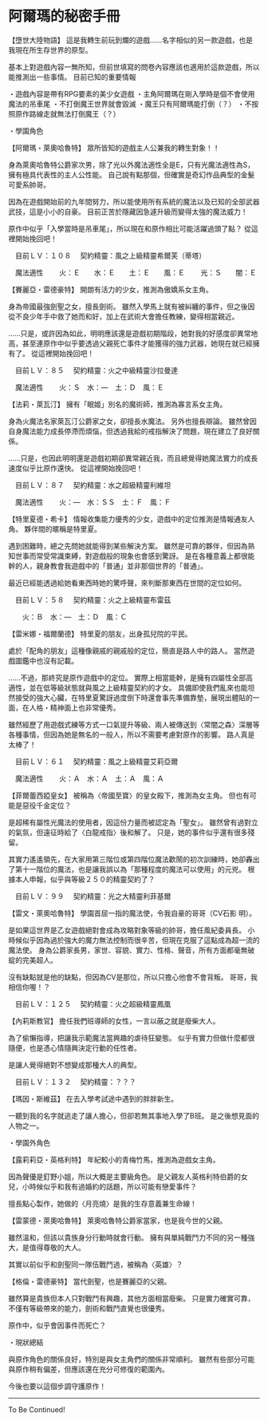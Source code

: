# 阿爾瑪的秘密手冊

【墮世大陸物語】
這是我轉生前玩到爛的遊戲……名字相似的另一款遊戲，也是我現在所生存世界的原型。

基本上對遊戲內容一無所知，但前世填寫的問卷內容應該也適用於這款遊戲，所以能推測出一些事情。
目前已知的重要情報

・遊戲內容是帶有RPG要素的美少女遊戲
・主角阿爾瑪在剛入學時是個不會使用魔法的吊車尾
・不打倒魔王世界就會毀滅
・魔王只有阿爾瑪能打倒（？）
・不按照原作路線走就無法打倒魔王（？）


・學園角色

【阿爾瑪・萊奧哈魯特】
眾所皆知的遊戲主人公兼我的轉生對象！！

身為萊奧哈魯特公爵家次男，除了光以外魔法適性全是E，只有光魔法適性為S，擁有極具代表性的主人公性能。
自己說有點那個，但確實是奇幻作品典型的金髮可愛系帥哥。

因為在遊戲開始前的九年間努力，所以能使用所有系統的魔法以及已知的全部武器武技，這是小小的自豪。
目前正苦於隱藏因急遽升級而變得太強的魔法威力！

原作中似乎「入學當時是吊車尾」，所以現在和原作相比可能活躍過頭了點？
從這裡開始挽回吧！

　目前ＬＶ：１０８
　契約精靈：風之上級精靈希爾芙（蒂塔）

　魔法適性
　　火：Ｅ　　水：Ｅ　　土：Ｅ　　風：Ｅ
　　光：Ｓ　　闇：Ｅ


【賽麗亞・雷德豪特】
開朗有活力的少女，推測為傲嬌系女主角。

身為帝國最強劍聖之女，擅長劍術。
雖然入學馬上就有被糾纏的事件，但之後因從不良少年手中救了她而和好，加上在武術大會擔任教練，變得相當親近。

……只是，或許因為如此，明明應該還是遊戲初期階段，她對我的好感度卻異常地高，甚至連原作中似乎要透過父親死亡事件才能獲得的強力武器，她現在就已經擁有了。
從這裡開始挽回吧！

　目前ＬＶ：８５
　契約精靈：火之中級精靈沙拉曼達

　魔法適性
　　火：Ｓ　水：―　土：Ｄ　風：Ｅ


【法莉・萊瓦汀】
擁有「眠姬」別名的魔術師，推測為寡言系女主角。

身為火魔法名家萊瓦汀公爵家之女，卻擅長水魔法。
另外也擅長辯論。
雖然曾因自身魔法能力成長停滯而煩惱，但透過我給的戒指解決了問題，現在建立了良好關係。

……只是，也因此明明還是遊戲初期卻異常親近我，而且總覺得她魔法實力的成長速度似乎比原作還快。
從這裡開始挽回吧！

　目前ＬＶ：８７
　契約精靈：水之超級精靈利維坦

　魔法適性
　　火：―　水：ＳＳ　土：Ｆ　風：Ｆ


【特里夏德・希卡】
情報收集能力優秀的少女，遊戲中的定位推測是情報通友人角。
夥伴間的暱稱是特里夏。

遇到困難時，總之先問她就能得到某些解決方案。
雖然是可靠的夥伴，但因為熟知世事而常受常識束縛，對遊戲般的現象也會感到驚訝。
是在各種意義上都很能幹的人，親身教會我遊戲中的「普通」並非那個世界的「普通」。

最近已經能透過給她看東西時她的驚呼聲，來判斷那東西在世間的定位如何。

　目前ＬＶ：５８
　契約精靈：火之上級精靈布雷茲

　　火：Ｂ　水：―　土：Ｄ　風：Ｃ


【雷米娜・福爾蘭德】
特里夏的朋友，出身孤兒院的平民。

處於「配角的朋友」這種像親戚的親戚般的定位，簡直是路人中的路人。
當然遊戲圖鑑中也沒有記載。

……不過，那終究是原作遊戲中的定位。
實際上相當能幹，是擁有四屬性全部高適性，並在低等級狀態就與風之上級精靈契約的才女。
具備即使我們亂來也能坦然接受的強大心臟，在特里夏驚訝過度倒下時還會事先準備靠墊，展現出體貼的一面，在人格・精神面上也非常優秀。

雖然經歷了用遊戲式練等方式一口氣提升等級、兩人被傳送到〈常闇之森〉深層等各種事情，但因為她是無名的一般人，所以不需要考慮對原作的影響。
路人真是太棒了！

　目前ＬＶ：６１
　契約精靈：風之上級精靈艾莉亞爾

　魔法適性
　　火：Ａ　水：Ａ　土：Ａ　風：Ａ


【菲爾蕾西婭皇女】
被稱為〈帝國至寶〉的皇女殿下，推測為女主角。
但也有可能是惡役千金定位？

是超稀有屬性光魔法的使用者，因這份力量而被認定為「聖女」。
雖然曾有過對立的氣氛，但遠征時給了〈白龍戒指〉後和解了。
只是，她的事件似乎還有很多殘留。

其實力遙遙領先，在大家用第三階位或第四階位魔法歡鬧的初次訓練時，她卻轟出了第十一階位的魔法，也是讓我誤以為「那種程度的魔法可以使用」的元兇。
根據本人申報，似乎與等級２５０的精靈契約了？

　目前ＬＶ：９９
　契約精靈：光之大精靈利菲基爾


【雷文・萊奧哈魯特】
學園首屈一指的魔法使，令我自豪的哥哥（CV石影 明）。

是如果這世界是乙女遊戲絕對會成為攻略對象等級的帥哥，擔任風紀委員長。
小時候似乎因為過於強大的魔力無法控制而很辛苦，但現在克服了這點成為超一流的魔法使。
身為公爵家長男，家世、容貌、實力、性格、聲音，所有方面都毫無破綻的完美超人。

沒有缺點就是他的缺點，但因為CV是那位，所以只擔心他會不會背叛。
哥哥，我相信你喔！？

　目前ＬＶ：１２５
　契約精靈：火之超級精靈鳳凰


【內莉斯教官】
擔任我們班導師的女性，一言以蔽之就是廢柴大人。

為了偷懶指導，把讓我示範魔法當興趣的虐待狂變態。
似乎有實力但做什麼都很隨便，也是憑心情隨興決定行動的任性者。

是讓人覺得絕對不想變成那種大人的典型。

　目前ＬＶ：１３２
　契約精靈：？？？


【瑪因・斯維茲】
在去入學考試途中遇到的胖胖新生。

一聽到我的名字就逃走了讓人擔心，但卻若無其事地入學了B班。
是之後想見面的人物之一。



・學園外角色


【露莉莉亞・英格利特】
年紀較小的青梅竹馬，推測為遊戲女主角。

因為聲優是釘野小姐，所以大概是主要級角色。
是父親友人英格利特伯爵的女兒，小時候似乎和我有過婚約的話題，所以可能有戀愛事件？

擅長點心製作，她做的〈月亮燒〉是我的生存意義兼生命線！



【雷蒙德・萊奧哈魯特】
萊奧哈魯特公爵家當家，也是我今世的父親。

雖然溫和，但該以貴族身分行動時就會行動。
擁有與單純戰鬥力不同的另一種強大，是值得尊敬的大人。

其實以前似乎和劍聖同一隊伍戰鬥過，被稱為〈英雄〉？



【格倫・雷德豪特】
當代劍聖，也是賽麗亞的父親。

雖然算是貴族但本人只對戰鬥有興趣，其他方面相當廢柴。
只是實力確實可靠，不僅有等級帶來的能力，劍術和戰鬥直覺也很優秀。

原作中，似乎會因事件而死亡？




・現狀總結

與原作角色的關係良好，特別是與女主角們的關係非常順利。
雖然有些部分可能與原作稍有偏差，但應該還在充分可修復的範圍內。

今後也要以這個步調守護原作！

---

To Be Continued!